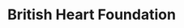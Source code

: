 ---
title: "British Heart Foundation"
url: /borehamwood/british-heart-foundation/
shop: Gebrauchtwaren
---